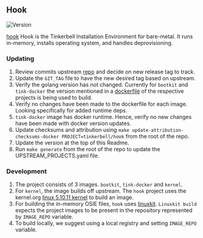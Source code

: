 ## **Hook**
![Version](https://img.shields.io/badge/version-v5.10.57-blue)

[hook](https://github.com/tinkerbell/hook) Hook is the Tinkerbell Installation Environment for bare-metal. It runs in-memory, installs operating system, and handles deprovisioning.

### Updating

1. Review commits upstream [repo](https://github.com/tinkerbell/hook) and decide on new release tag to track.
1. Update the `GIT_TAG` file to have the new desired tag based on upstream.
1. Verify the golang version has not changed. Currently for `bootkit` and `tink-docker` the version mentioned in a [dockerfile](https://github.com/tinkerbell/hook/blob/5.10.57/tink-docker/Dockerfile#L3) of the respective projects is being used to build.
1. Verify no changes have been made to the dockerfile for each image. Looking specifically for added runtime deps.
1. `tink-docker` image has docker runtime. Hence, verify no new changes have been made with docker version updates.
1. Update checksums and attribution using `make update-attribution-checksums-docker PROJECT=tinkerbell/hook` from the root of the repo.
1. Update the version at the top of this Readme.
1. Run `make generate` from the root of the repo to update the UPSTREAM_PROJECTS.yaml file.

### Development
1. The project consists of 3 images. `bootkit`, `tink-docker` and `kernel`.
1. For `kernel`, the image builds off upstream. The `hook` project uses the kernel.org [linux 5.10.11 kernel](https://mirrors.edge.kernel.org/pub/linux/kernel/v5.x/linux-5.10.11.tar.xz) to build an image.
1. For building the in-memory OSIE files, `hook` uses [linuxkit](https://github.com/linuxkit/linuxkit). `Linuxkit build` expects the project images to be present in the repository represented by `IMAGE_REPO` variable.
1. To build locally, we suggest using a local registry and setting `IMAGE_REPO` variable.